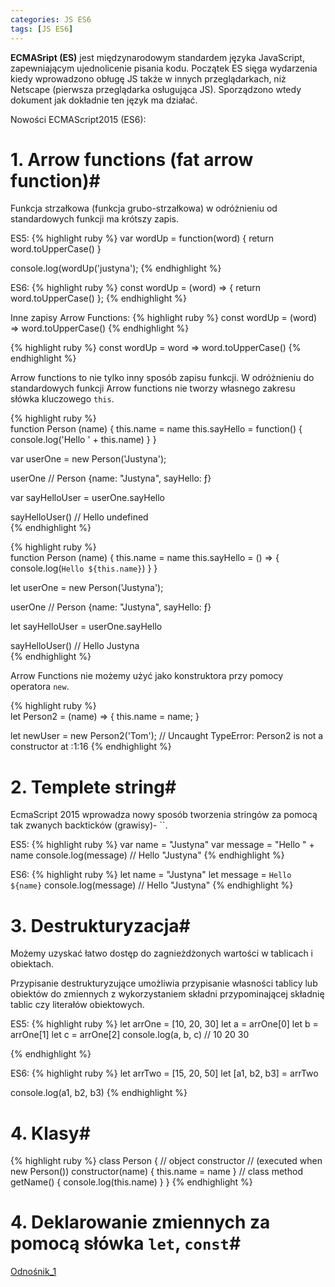 ```yaml
---
categories: JS ES6
tags: [JS ES6]
---
```


**ECMASript (ES)** jest międzynarodowym standardem języka JavaScript, zapewniającym ujednolicenie pisania kodu.
Początek ES sięga wydarzenia kiedy wprowadzono obługę JS także w innych przeglądarkach, niż Netscape (pierwsza przeglądarka osługująca JS).
Sporządzono wtedy dokument jak dokładnie ten język ma działać.

Nowości ECMAScript2015 (ES6):

# **1. Arrow functions (fat arrow function)**#

Funkcja strzałkowa (funkcja grubo-strzałkowa) w odróżnieniu od standardowych funkcji ma krótszy zapis.

ES5:
{% highlight ruby %}
var wordUp = function(word) {
	return word.toUpperCase()
}

console.log(wordUp('justyna');
{% endhighlight %}


ES6:
{% highlight ruby %}
const wordUp = (word) => {
    return word.toUpperCase()
};
{% endhighlight %}

Inne zapisy Arrow Functions:
{% highlight ruby %}
const wordUp = (word) =>
    word.toUpperCase()
{% endhighlight %}


{% highlight ruby %}
const wordUp = word =>
    word.toUpperCase()
{% endhighlight %}

Arrow functions to nie tylko inny sposób zapisu funkcji.
W odróżnieniu do standardowych funkcji Arrow functions nie tworzy własnego
zakresu słówka kluczowego `this`.


{% highlight ruby %}  
   function Person (name) {
       this.name = name
       this.sayHello = function() {
           console.log('Hello ' + this.name)
       }
   }
   
   var userOne = new Person('Justyna'); 
   
   userOne // Person {name: "Justyna", sayHello: ƒ}
   
   var sayHelloUser = userOne.sayHello
   
   sayHelloUser() // Hello 
                     undefined       
{% endhighlight %}

{% highlight ruby %}  
  function Person (name) {
      this.name = name
      this.sayHello = () => {
          console.log(`Hello ${this.name}`)
      }
  }
  
  let userOne = new Person('Justyna'); 
  
  userOne // Person {name: "Justyna", sayHello: ƒ}
  
  let sayHelloUser = userOne.sayHello
  
  sayHelloUser() // Hello Justyna         
{% endhighlight %}


Arrow Functions nie możemy użyć jako konstruktora przy pomocy operatora `new`.

{% highlight ruby %}  
   let Person2 = (name) => {
       this.name = name;
   }
   
   let newUser = new Person2('Tom'); // Uncaught TypeError: Person2 is not a constructor
                                        at <anonymous>:1:16
{% endhighlight %}
                               
# **2. Templete string**#


EcmaScript 2015 wprowadza nowy sposób 
tworzenia stringów za pomocą tak zwanych backticków (grawisy)- ``.

ES5:
{% highlight ruby %}
var name = "Justyna"
var message = "Hello " + name
console.log(message)      // Hello "Justyna"
{% endhighlight %}

ES6:
{% highlight ruby %}
let name = "Justyna"
let message = `Hello ${name}`
console.log(message)      // Hello "Justyna"
{% endhighlight %}

# **3. Destrukturyzacja**#

Możemy uzyskać łatwo dostęp do zagnieżdżonych wartości w tablicach i obiektach.

Przypisanie destrukturyzujące umożliwia przypisanie własności tablicy lub obiektów do zmiennych z wykorzystaniem składni przypominającej składnię tablic czy literałów obiektowych.


ES5:
{% highlight ruby %}
let arrOne = [10, 20, 30]
let a = arrOne[0]
let b = arrOne[1]
let c = arrOne[2]
console.log(a, b, c)        // 10 20 30

{% endhighlight %}

ES6:
{% highlight ruby %}
let arrTwo = [15, 20, 50]
let [a1, b2, b3] = arrTwo

console.log(a1, b2, b3)
{% endhighlight %}

# **4. Klasy**#

{% highlight ruby %}
class Person {
// object constructor
// (executed when new Person())
constructor(name) {
this.name = name
}
// class method
getName() {
console.log(this.name)
}
}
{% endhighlight %}

# **4. Deklarowanie zmiennych za pomocą słówka ```let```, ```const```**#
[Odnośnik_1][Odnośnik_1]

[Odnośnik_1]: https://justynabed.github.io/Til//es6/nowe-zmienne/




